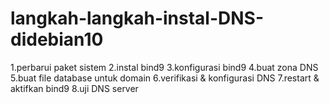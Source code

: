 # langkah-langkah-instal-DNS-didebian10
1.perbarui paket sistem 2.instal bind9 3.konfigurasi bind9 4.buat zona DNS 5.buat file database untuk domain 6.verifikasi &amp; konfigurasi DNS 7.restart &amp; aktifkan bind9 8.uji DNS server
